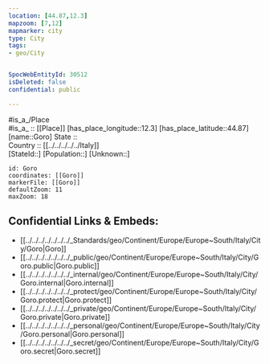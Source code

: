 ```yaml
---
location: [44.87,12.3] 
mapzoom: [7,12] 
mapmarker: city 
type: City
tags:
- geo/City


SpocWebEntityId: 30512
isDeleted: false
confidential: public

---
```

#is_a_/Place  
#is_a_ :: [[Place]] 
[has_place_longitude::12.3] 
[has_place_latitude::44.87] 
[name::Goro] 
State ::  
Country :: [[../../../../../Italy]]  
[StateId::] 
[Population::] 
[Unknown::] 


```leaflet
id: Goro
coordinates: [[Goro]] 
markerFile: [[Goro]] 
defaultZoom: 11 
maxZoom: 18
```


## Confidential Links & Embeds: 
- [[../../../../../../../_Standards/geo/Continent/Europe/Europe~South/Italy/City/Goro|Goro]] 
- [[../../../../../../../_public/geo/Continent/Europe/Europe~South/Italy/City/Goro.public|Goro.public]] 
- [[../../../../../../../_internal/geo/Continent/Europe/Europe~South/Italy/City/Goro.internal|Goro.internal]] 
- [[../../../../../../../_protect/geo/Continent/Europe/Europe~South/Italy/City/Goro.protect|Goro.protect]] 
- [[../../../../../../../_private/geo/Continent/Europe/Europe~South/Italy/City/Goro.private|Goro.private]] 
- [[../../../../../../../_personal/geo/Continent/Europe/Europe~South/Italy/City/Goro.personal|Goro.personal]] 
- [[../../../../../../../_secret/geo/Continent/Europe/Europe~South/Italy/City/Goro.secret|Goro.secret]] 
